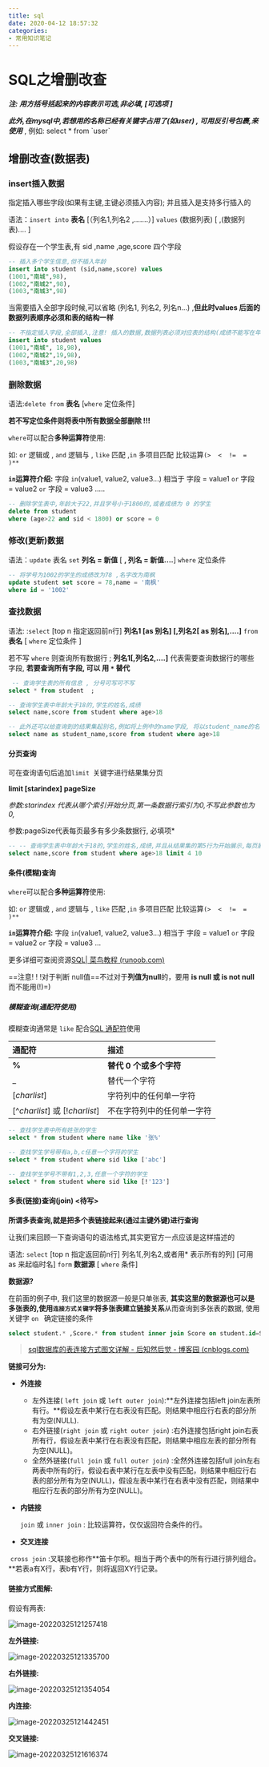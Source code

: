 ```yaml
---
title: sql
date: 2020-04-12 18:57:32
categories: 
- 常用知识笔记
---
```




# SQL之增删改查

***注: 用方括号括起来的内容表示可选,非必填, [可选项 ]***

***此外,在mysql中,若想用的名称已经有关键字占用了(如user) , 可用反引号包裹,来使用*** , 例如: select * from \`user`

## 增删改查(数据表)

### insert插入数据

指定插入哪些字段(如果有主键,主键必须插入内容); 并且插入是支持多行插入的

语法：`insert into` **表名** [（列名1,列名2 ,.......）] `values` (数据列表)  [ ,(数据列表).... ]

假设存在一个学生表,有 sid ,name ,age,score 四个字段

```sql
-- 插入多个学生信息,但不插入年龄
insert into student (sid,name,score) values
(1001,"南城",98),
(1002,"南城2",98),
(1003,"南城3",98)
```

当需要插入全部字段时候,可以省略 (列名1, 列名2, 列名n...) ,**但此时values 后面的数据列表顺序必须和表的结构一样** 

```sql
-- 不指定插入字段,全部插入,注意! 插入的数据,数据列表必须对应表的结构(成绩不能写在年龄前面)
insert into student values
(1001,"南城", 18,98),
(1002,"南城2",19,98),
(1003,"南城3",20,98) 
```

### 删除数据

语法:`delete from` **表名**  [`where` 定位条件] 

**若不写定位条件则将表中所有数据全部删除 !!!**

`where`可以配合**多种运算符**使用:

如: `or` 逻辑或 , `and` 逻辑与 , `like` 匹配 ,`in` 多项目匹配  比较运算`(>  <  !=  = )**`

**`in`运算符介绍:**  字段 `in`(value1, value2, value3...)  相当于 字段 = value1  `or` 字段 =  value2  `or` 字段 =  value3 .....

```sql
-- 删除学生表中,年龄大于22,并且学号小于1800的,或者成绩为 0 的学生
delete from student
where (age>22 and sid < 1800) or score = 0  
```

###  修改(更新)数据

语法：`update` 表名 `set` **列名 = 新值** [ **, 列名 = 新值....**] `where` 定位条件

```sql
-- 将学号为1002的学生的成绩改为78 ,名字改为南枫
update student set score = 78,name = '南枫' 
where id = '1002'
```

### 查找数据

语法: :`select`  [top n 指定返回前n行]  **列名1 [as 别名] [,列名2[ as 别名],....]**  `from`  **表名**  [ `where`  定位条件 ]

若不写 `where` 则查询所有数据行 ; **列名1[,列名2,....]**  代表需要查询数据行的哪些字段, **若要查询所有字段, 可以 用  ` * ` 替代**

```sql
 -- 查询学生表的所有信息 , 分号可写可不写
select * from student  ;

-- 查询学生表中年龄大于18的,学生的姓名,成绩
select name,score from student where age>18 

-- 此外还可以给查询到的结果集起别名,例如将上例中的name字段, 将以student_name的名字返回
select name as student_name,score from student where age>18
```

####   分页查询

可在查询语句后追加`limit `关键字进行结果集分页

**limit [starindex]  pageSize**  

*参数:starindex 代表从哪个索引开始分页,第一条数据行索引为0,不写此参数也为0,*

参数:pageSize代表每页最多有多少条数据行, 必填项*

```sql
-- -- 查询学生表中年龄大于18的,学生的姓名,成绩,并且从结果集的第5行为开始展示,每页展示10个人
select name,score from student where age>18 limit 4 10
```

#### 条件(模糊)查询

`where`可以配合**多种运算符**使用:

如: `or` 逻辑或 , `and` 逻辑与 , `like` 匹配 ,`in` 多项目匹配  比较运算`(>  <  !=  = )**`

**`in`运算符介绍:**  字段 `in`(value1, value2, value3...)  相当于 字段 = value1  `or` 字段 =  value2  `or` 字段 =  value3 ...

更多详细可查阅资源[SQL| 菜鸟教程 (runoob.com)](https://www.runoob.com/sql/sql-in.html)

==注意! ! !对于判断 null值==不过对于**列值为null**的，要用 **is null 或 is not null** 
而不能用(!)=)



##### 模糊查询(通配符使用)

模糊查询通常是 `like` 配合[SQL 通配符](https://www.runoob.com/sql/sql-wildcards.html)使用

| 通配符                         | 描述                       |
| :----------------------------- | :------------------------- |
| **%**                          | **替代 0 个或多个字符**    |
| _                              | 替代一个字符               |
| [*charlist*]                   | 字符列中的任何单一字符     |
| [^*charlist*] 或 [!*charlist*] | 不在字符列中的任何单一字符 |

```sql
-- 查找学生表中所有姓张的学生
select * from student where name like '张%'

-- 查找学生学号带有a,b,c任意一个字符的学生
select * from student where sid like ['abc']

-- 查找学生学号不带有1,2,3,任意一个字符的学生
select * from student where sid like [!'123']
```

#### 多表(链接)查询(join) <待写>

**所谓多表查询,就是把多个表链接起来(通过主键外键)进行查询**

让我们来回顾一下查询语句的语法格式,其实更官方一点应该是这样描述的

语法: `select` [top n 指定返回前n行] 列名1[,列名2,或者用* 表示所有的列] [可用 as 来起临时名] 
`form` **数据源** [ `where` 条件]

**数据源?**

在前面的例子中, 我们这里的数据源一般是只单张表, **其实这里的数据源也可以是多张表的,使用`连接方式关键字`将多张表建立链接关系**从而查询到多张表的数据, 使用关键字 `on ` 确定链接的条件

```sql
select student.* ,Score.* from student inner join Score on student.id=Score.sid
```



> [sql数据库的表连接方式图文详解 - 后知然后觉 - 博客园 (cnblogs.com)](https://www.cnblogs.com/janneystory/p/5618140.html)

**链接可分为:** 

- **外连接**

  - 左外连接( `left join` 或 `left outer join`):**左外连接包括left join左表所有行。**假设左表中某行在右表没有匹配。则结果中相应行右表的部分所有为空(NULL). 
  - 右外链接(`right join` 或 `right outer join`) :右外连接包括right join右表所有行，假设左表中某行在右表没有匹配，则结果中相应左表的部分所有为空(NULL)。
  - 全然外链接(`full join` 或 `full outer join`) :全然外连接包括full join左右两表中所有的行，假设右表中某行在左表中没有匹配，则结果中相应行右表的部分所有为空(NULL)，假设左表中某行在右表中没有匹配，则结果中相应行左表的部分所有为空(NULL)。

- **内链接**

  `join` 或 `inner join` : 比较运算符，仅仅返回符合条件的行。

- **交叉连接** 

​       `cross join` :叉联接也称作**笛卡尔积。相当于两个表中的所有行进行排列组合。**若表a有X行，表b有Y行，则将返回XY行记录。



#### 链接方式图解:

假设有两表:

![image-20220325121257418](sql.assets/image-20220325121257418.png)

**左外链接:**

![image-20220325121335700](sql.assets/image-20220325121335700.png)

**右外链接:**

![image-20220325121354054](sql.assets/image-20220325121354054.png)

**内连接:**

![image-20220325121442451](sql.assets/image-20220325121442451.png)

**交叉链接:**

![image-20220325121616374](sql.assets/image-20220325121616374.png)